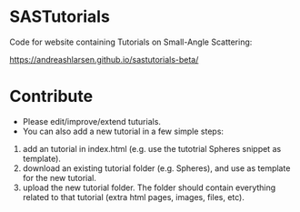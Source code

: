 # SASTutorials
Code for website containing Tutorials on Small-Angle Scattering:

https://andreashlarsen.github.io/sastutorials-beta/

# Contribute
- Please edit/improve/extend tuturials.    
- You can also add a new tutorial in a few simple steps:    
1) add an tutorial in index.html (e.g. use the tutotrial Spheres snippet as template).   
2) download an existing tutorial folder (e.g. Spheres), and use as template for the new tutorial.    
3) upload the new tutorial folder. The folder should contain everything related to that tutorial (extra html pages, images, files, etc).    
